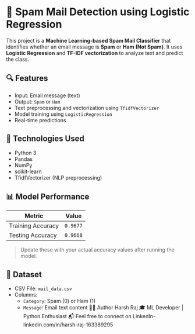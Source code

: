 # 📧 Spam Mail Detection using Logistic Regression

This project is a **Machine Learning-based Spam Mail Classifier** that identifies whether an email message is **Spam** or **Ham (Not Spam)**. It uses **Logistic Regression** and **TF-IDF vectorization** to analyze text and predict the class.

## 🔍 Features
- Input: Email message (text)
- Output: `Spam` or `Ham`
- Text preprocessing and vectorization using `TfidfVectorizer`
- Model training using `LogisticRegression`
- Real-time predictions

## 🧠 Technologies Used
- Python 3
- Pandas
- NumPy
- scikit-learn
- TfidfVectorizer (NLP preprocessing)

## 📊 Model Performance
| Metric              | Value          |
|---------------------|----------------|
| Training Accuracy   | `0.9677`         |
| Testing Accuracy    | `0.9668`         |

> Update these with your actual accuracy values after running the model.

## 📝 Dataset
- CSV File: `mail_data.csv`
- Columns:
  - `Category`: Spam (0) or Ham (1)
  - `Message`: Email text content
🙋‍♂️ Author Harsh Raj 🎓 ML Developer | Python Enthusiast 📬 Feel free to connect on LinkedIn- linkedin.com/in/harsh-raj-163389295

